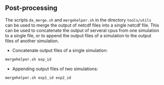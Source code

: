 ## Post-processing

The scripts `da_merge.sh` and `mergehelper.sh` in the directory `tools/utils` can be used to merge the output of netcdf files into a single netcdf file.
This can be used to concatenate the output of serveral cpus from one simulation to a single file, or to append the output files of a simulation to the output files of another simulation.

* Concatenate output files of a single simulation:
``` sh
mergehelper.sh exp_id
```
* Appending output files of two simulations:
``` sh
mergehelper.sh exp1_id exp2_id
```